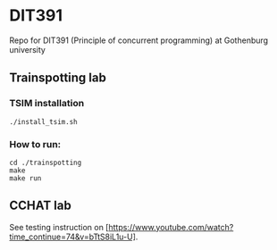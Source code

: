 # DIT391
Repo for DIT391 (Principle of concurrent programming) at Gothenburg university

## Trainspotting lab

### TSIM installation

```
./install_tsim.sh
```

### How to run:

```
cd ./trainspotting
make
make run
```

## CCHAT lab

See testing instruction on [https://www.youtube.com/watch?time_continue=74&v=bTtS8iL1u-U].
